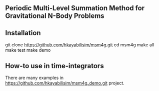 Periodic Multi-Level Summation Method for Gravitational N-Body Problems
-----------------------------------------------------------------------


Installation
------------
git clone https://github.com/hkayabilisim/msm4g.git
cd msm4g
make all
make test
make demo


How-to use in time-integrators
------------------------------
There are many examples in https://github.com/hkayabilisim/msm4g_demo.git 
project.
